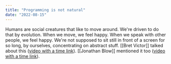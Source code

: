 ```yaml
---
title: "Programming is not natural"
date: "2022-08-15"
---
```


Humans are social creatures that like to move around. We're driven to do that by evolution. When we move, we feel happy. When we speak with other people, we feel happy. We're not supposed to sit still in front of a screen for so long, by ourselves, concentrating on abstract stuff. [[Bret Victor]] talked about this ([video with a time link](https://www.youtube.com/watch?v=agOdP2Bmieg&t=805)). [[Jonathan Blow]] mentioned it too ([video with a time link](https://www.youtube.com/watch?v=i7kh8pNRWOo&t=218s)).